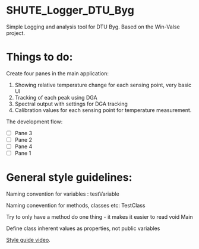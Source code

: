 # SHUTE_Logger_DTU_Byg

Simple Logging and analysis tool for DTU Byg. Based on the Win-Valse project.

Things to do:
============
Create four panes in the main application:
1. Showing relative temperature change for each sensing point, very basic UI
2. Tracking of each peak using DGA
3. Spectral output with settings for DGA tracking
4. Calibration values for each sensing point for temperature measurement.

The development flow:

- [ ] Pane 3
- [ ] Pane 2
- [ ] Pane 4
- [ ] Pane 1

General style guidelines:
============
Naming convention for variables : testVariable

Naming conevention for methods, classes etc: TestClass

Try to only have a method do one thing - it makes it easier to read void Main

Define class inherent values as properties, not public variables

[Style guide video](https://www.youtube.com/watch?v=-9b8NRqjUFM).